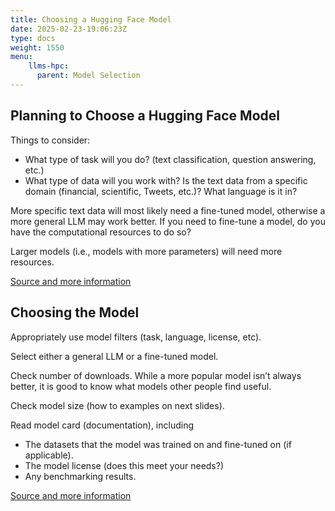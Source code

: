 ```yaml
---
title: Choosing a Hugging Face Model
date: 2025-02-23-19:06:23Z
type: docs 
weight: 1550
menu: 
    llms-hpc:
      parent: Model Selection
---
```


## Planning to Choose a Hugging Face Model

Things to consider:
* What type of task will you do?  (text classification, question answering, etc.)
* What type of data will you work with?  Is the text data from a specific domain (financial, scientific, Tweets, etc.)?  What language is it in?

More specific text data will most likely need a fine-tuned model, otherwise a more general LLM may work better.
If you need to fine-tune a model, do you have the computational resources to do so?
  
Larger models (i.e., models with more parameters) will need more resources.

[Source and more information](https://medium.com/@harshapulletikurti/choosing-the-correct-llm-model-from-hugging-face-hub-183fc6198295)


## Choosing the Model

Appropriately use model filters (task, language, license, etc).

Select either a general LLM or a fine-tuned model.

Check number of downloads. While a more popular model isn’t always better, it is good to know what models other people find useful.

Check model size (how to examples on next slides).

Read model card (documentation), including
  * The datasets that the model was trained on and fine-tuned on (if applicable).
  * The model license (does this meet your needs?)
  * Any benchmarking results.


[Source and more information](https://medium.com/@harshapulletikurti/choosing-the-correct-llm-model-from-hugging-face-hub-183fc6198295)

